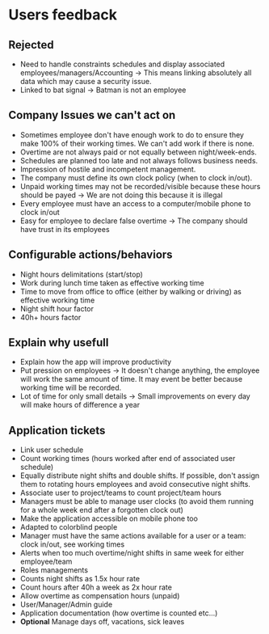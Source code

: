 # Users feedback

## Rejected

- Need to handle constraints schedules and display associated employees/managers/Accounting -> This means linking absolutely all data which may cause a security issue.
- Linked to bat signal -> Batman is not an employee

## Company Issues we can't act on

- Sometimes employee don't have enough work to do to ensure they make 100% of their working times. We can't add work if there is none.
- Overtime are not always paid or not equally between night/week-ends.
- Schedules are planned too late and not always follows business needs.
- Impression of hostile and incompetent management.
- The company must define its own clock policy (when to clock in/out).
- Unpaid working times may not be recorded/visible because these hours should be payed -> We are not doing this because it is illegal
- Every employee must have an access to a computer/mobile phone to clock in/out
- Easy for employee to declare false overtime -> The company should have trust in its employees

## Configurable actions/behaviors

- Night hours delimitations (start/stop)
- Work during lunch time taken as effective working time
- Time to move from office to office (either by walking or driving) as effective working time
- Night shift hour factor
- 40h+ hours factor

## Explain why usefull

- Explain how the app will improve productivity
- Put pression on employees -> It doesn't change anything, the employee will work the same amount of time. It may event be better because working time will be recorded.
- Lot of time for only small details -> Small improvements on every day will make hours of difference a year

## Application tickets

- Link user schedule
- Count working times (hours worked after end of associated user schedule)
- Equally distribute night shifts and double shifts. If possible, don't assign them to rotating hours employees and avoid consecutive night shifts.
- Associate user to project/teams to count project/team hours
- Managers must be able to manage user clocks (to avoid them running for a whole week end after a forgotten clock out)
- Make the application accessible on mobile phone too
- Adapted to colorblind people
- Manager must have the same actions available for a user or a team: clock in/out, see working times
- Alerts when too much overtime/night shifts in same week for either employee/team
- Roles managements
- Counts night shifts as 1.5x hour rate
- Count hours after 40h a week as 2x hour rate
- Allow overtime as compensation hours (unpaid)
- User/Manager/Admin guide
- Application documentation (how overtime is counted etc...)
- **Optional** Manage days off, vacations, sick leaves
